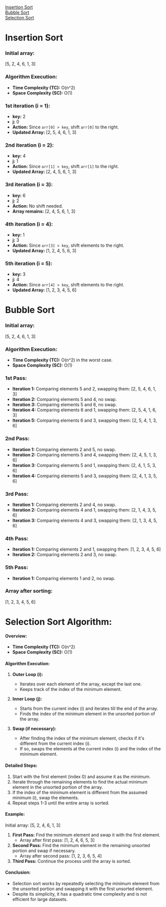 [Insertion Sort](#insertion-sort) <br>
[Bubble Sort](#bubble-sort)<br>
[Selection Sort](#selection-sort-algorithm)

# Insertion Sort
### Initial array:
[5, 2, 4, 6, 1, 3]

### Algorithm Execution:
- **Time Complexity (TC):** O(n^2)
- **Space Complexity (SC):** O(1)

### 1st iteration (i = 1):
- **key:** 2
- **j:** 0
- **Action:** Since `arr[0] > key`, shift `arr[0]` to the right.
- **Updated Array:** [2, 5, 4, 6, 1, 3]

### 2nd iteration (i = 2):
- **key:** 4
- **j:** 1
- **Action:** Since `arr[1] > key`, shift `arr[1]` to the right.
- **Updated Array:** [2, 4, 5, 6, 1, 3]

### 3rd iteration (i = 3):
- **key:** 6
- **j:** 2
- **Action:** No shift needed.
- **Array remains:** [2, 4, 5, 6, 1, 3]

### 4th iteration (i = 4):
- **key:** 1
- **j:** 3
- **Action:** Since `arr[3] > key`, shift elements to the right.
- **Updated Array:** [1, 2, 4, 5, 6, 3]

### 5th iteration (i = 5):
- **key:** 3
- **j:** 4
- **Action:** Since `arr[4] > key`, shift elements to the right.
- **Updated Array:** [1, 2, 3, 4, 5, 6]

# Bubble Sort
### Initial array:
[5, 2, 4, 6, 1, 3]

### Algorithm Execution:
- **Time Complexity (TC):** O(n^2) in the worst case.
- **Space Complexity (SC):** O(1)

### 1st Pass:
- **Iteration 1:** Comparing elements 5 and 2, swapping them: [2, 5, 4, 6, 1, 3]
- **Iteration 2:** Comparing elements 5 and 4, no swap.
- **Iteration 3:** Comparing elements 5 and 6, no swap.
- **Iteration 4:** Comparing elements 6 and 1, swapping them: [2, 5, 4, 1, 6, 3]
- **Iteration 5:** Comparing elements 6 and 3, swapping them: [2, 5, 4, 1, 3, 6]

### 2nd Pass:
- **Iteration 1:** Comparing elements 2 and 5, no swap.
- **Iteration 2:** Comparing elements 5 and 4, swapping them: [2, 4, 5, 1, 3, 6]
- **Iteration 3:** Comparing elements 5 and 1, swapping them: [2, 4, 1, 5, 3, 6]
- **Iteration 4:** Comparing elements 5 and 3, swapping them: [2, 4, 1, 3, 5, 6]

### 3rd Pass:
- **Iteration 1:** Comparing elements 2 and 4, no swap.
- **Iteration 2:** Comparing elements 4 and 1, swapping them: [2, 1, 4, 3, 5, 6]
- **Iteration 3:** Comparing elements 4 and 3, swapping them: [2, 1, 3, 4, 5, 6]

### 4th Pass:
- **Iteration 1:** Comparing elements 2 and 1, swapping them: [1, 2, 3, 4, 5, 6]
- **Iteration 2:** Comparing elements 2 and 3, no swap.

### 5th Pass:
- **Iteration 1:** Comparing elements 1 and 2, no swap.

### Array after sorting:
[1, 2, 3, 4, 5, 6]

# Selection Sort Algorithm:

#### Overview:
- **Time Complexity (TC):** O(n^2)
- **Space Complexity (SC):** O(1)

#### Algorithm Execution:
1. **Outer Loop (i):**
    - Iterates over each element of the array, except the last one.
    - Keeps track of the index of the minimum element.

2. **Inner Loop (j):**
    - Starts from the current index (i) and iterates till the end of the array.
    - Finds the index of the minimum element in the unsorted portion of the array.

3. **Swap (if necessary):**
    - After finding the index of the minimum element, checks if it's different from the current index (i).
    - If so, swaps the elements at the current index (i) and the index of the minimum element.

#### Detailed Steps:
1. Start with the first element (index 0) and assume it as the minimum.
2. Iterate through the remaining elements to find the actual minimum element in the unsorted portion of the array.
3. If the index of the minimum element is different from the assumed minimum (i), swap the elements.
4. Repeat steps 1-3 until the entire array is sorted.

#### Example:
Initial array: [5, 2, 4, 6, 1, 3]

1. **First Pass:** Find the minimum element and swap it with the first element.
    - Array after first pass: [1, 2, 4, 6, 5, 3]
2. **Second Pass:** Find the minimum element in the remaining unsorted portion and swap if necessary.
    - Array after second pass: [1, 2, 3, 6, 5, 4]
3. **Third Pass:** Continue the process until the array is sorted.

#### Conclusion:
- Selection sort works by repeatedly selecting the minimum element from the unsorted portion and swapping it with the first unsorted element.
- Despite its simplicity, it has a quadratic time complexity and is not efficient for large datasets.
